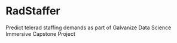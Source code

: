 # RadStaffer
Predict telerad staffing demands as part of Galvanize Data Science Immersive Capstone Project
